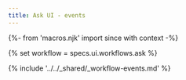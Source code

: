 ```yaml
---
title: Ask UI - events
---
```


{%- from 'macros.njk' import since with context -%}

{% set workflow = specs.ui.workflows.ask %}

{% include '../../_shared/_workflow-events.md' %}
